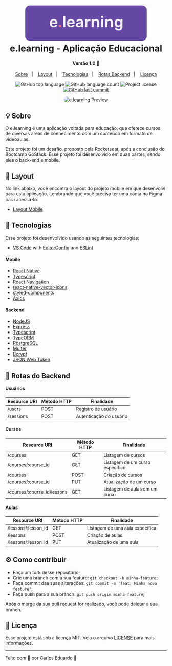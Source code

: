 <h1 align="center">
    <img alt="Soft Skills" src=".github/logo.png" />
    <br>
    e.learning - Aplicação Educacional
</h1>

<h4 align="center">
    Versão 1.0 🚀
</h4>

<p align="center">
  <a href="#-sobre">Sobre</a>&nbsp;&nbsp;&nbsp;|&nbsp;&nbsp;&nbsp;
  <a href="#-layout">Layout</a>&nbsp;&nbsp;&nbsp;|&nbsp;&nbsp;&nbsp;
  <a href="#-tecnologias">Tecnologias</a>&nbsp;&nbsp;&nbsp;|&nbsp;&nbsp;&nbsp;
  <a href="#-rotas-do-backend">Rotas Backend</a>&nbsp;&nbsp;&nbsp;|&nbsp;&nbsp;&nbsp;
  <a href="#-licença">Licença</a>
</p>

<p align="center">
  <img alt="GitHub top language" src="https://img.shields.io/github/languages/top/carlosmfreitas2409/elearning?color=15c3d6">

  <img alt="GitHub language count" src="https://img.shields.io/github/languages/count/carlosmfreitas2409/elearning?color=15c3d6">

  <img alt="Project license" src="https://img.shields.io/github/license/carlosmfreitas2409/elearning?color=15c3d6">

  <a href="https://github.com/carlosmfreitas2409/elearning/commits/master">
    <img alt="GitHub last commit" src="https://img.shields.io/github/last-commit/carlosmfreitas2409/elearning?color=15c3d6">
  </a>
</p>


<p align="center">
  <img src=".github/resultado.gif" alt="e.learning Preview" width="30%" style="border-radius: 33px">
</p>

## 💡 Sobre

O e.learning é uma aplicação voltada para educação, que oferece cursos de diversas áreas de conhecimento com um conteúdo em formato de videoaulas.

Este projeto foi um desafio, proposto pela Rocketseat, após a conclusão do Bootcamp GoStack. Esse projeto foi desenvolvido em duas partes, sendo eles o back-end e mobile.

## 🎨 Layout

No link abaixo, você encontra o layout do projeto mobile em que desenvolvi para esta aplicação. Lembrando que você precisa ter uma conta no Figma para acessá-lo.

- [Layout Mobile](https://www.figma.com/file/C3WxXEO7lQXDtqOef2gsO6/e-learning?node-id=0%3A1)

## :rocket: Tecnologias

Esse projeto foi desenvolvido usando as seguintes tecnologias:

- [VS Code][vscode] with [EditorConfig][vceditconfig] and [ESLint][vceslint]

#### Mobile
- [React Native](https://reactnative.dev/)
- [Typescript][ts]
- [React Navigation](https://reactnavigation.org/)
- [react-native-vector-icons](https://github.com/oblador/react-native-vector-icons)
- [styled-components](https://www.styled-components.com/)
- [Axios](https://reactnavigation.org/)

#### Backend
- [NodeJS](https://nodejs.org/)
- [Express](https://expressjs.com/pt-br/)
- [Typescript](ts)
- [TypeORM](https://typeorm.io#/)
- [PostgreSQL](https://www.postgresql.org/)
- [Multer](https://www.npmjs.com/package/multer)
- [Bcrypt](https://www.npmjs.com/package/bcrypt)
- [JSON Web Token](https://www.npmjs.com/package/jsonwebtoken)


## 🍃 Rotas do Backend

#### Usuários
Resource URI          | Método HTTP | Finalidade
--------------------- | ----------- | -------
/users                | POST        | Registro de usuário
/sessions             | POST        | Autenticação do usuário

#### Cursos
Resource URI                  | Método HTTP | Finalidade
----------------------------- | ----------- | -------
/courses                      | GET         | Listagem de cursos
/courses/:course_id           | GET         | Listagem de um curso específico
/courses                      | POST        | Criação de cursos
/courses/:course_id           | PUT         | Atualização de um curso
/courses/:course_id/lessons   | GET         | Listagem de aulas em um curso

#### Aulas
Resource URI          | Método HTTP | Finalidade
--------------------- | ----------- | -------
/lessons/:lesson_id   | GET         | Listagem de uma aula específica
/lessons              | POST        | Criação de aulas
/lessons/:lesson_id   | PUT         | Atualização de uma aula

## ⚙️ Como contribuir

- Faça um fork desse repositório;
- Crie uma branch com a sua feature: `git checkout -b minha-feature`;
- Faça commit das suas alterações: `git commit -m 'feat: Minha nova feature'`;
- Faça push para a sua branch: `git push origin minha-feature`;

Após o merge da sua pull request for realizado, você pode deletar a sua branch.

## :memo: Licença

Esse projeto está sob a licença MIT. Veja o arquivo [LICENSE](https://github.com/carlosmfreitas2409/expansion-week-desafio/blob/master/LICENSE) para mais informações.

---

Feito com 💜 por Carlos Eduardo :wave:

[ts]: https://www.typescriptlang.org
[vscode]: https://code.visualstudio.com/
[yarn]: https://yarnpkg.com/
[vceditconfig]: https://marketplace.visualstudio.com/items?itemName=EditorConfig.EditorConfig
[vceslint]: https://marketplace.visualstudio.com/items?itemName=dbaeumer.vscode-eslint